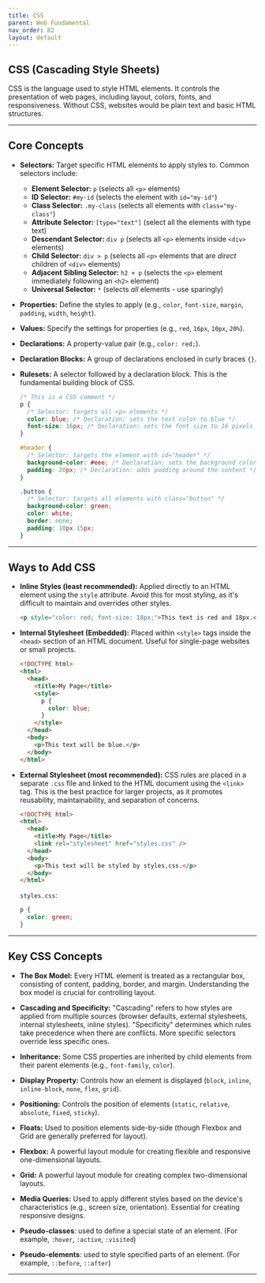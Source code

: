 ```yaml
---
title: CSS
parent: Web Fundamental
nav_order: 82
layout: default
---
```


## CSS (Cascading Style Sheets)

CSS is the language used to style HTML elements. It controls the presentation of web pages, including layout, colors, fonts, and responsiveness. Without CSS, websites would be plain text and basic HTML structures.

---

## Core Concepts

- **Selectors:** Target specific HTML elements to apply styles to. Common selectors include:

  - **Element Selector:** `p` (selects all `<p>` elements)
  - **ID Selector:** `#my-id` (selects the element with `id="my-id"`)
  - **Class Selector:** `.my-class` (selects all elements with `class="my-class"`)
  - **Attribute Selector:** `[type="text"]` (select all the elements with type text)
  - **Descendant Selector:** `div p` (selects all `<p>` elements inside `<div>` elements)
  - **Child Selector:** `div > p` (selects all `<p>` elements that are _direct_ children of `<div>` elements)
  - **Adjacent Sibling Selector:** `h2 + p` (selects the `<p>` element immediately following an `<h2>` element)
  - **Universal Selector:** `*` (selects _all_ elements - use sparingly)

- **Properties:** Define the styles to apply (e.g., `color`, `font-size`, `margin`, `padding`, `width`, `height`).

- **Values:** Specify the settings for properties (e.g., `red`, `16px`, `10px`, `20%`).

- **Declarations:** A property-value pair (e.g., `color: red;`).

- **Declaration Blocks:** A group of declarations enclosed in curly braces `{}`.

- **Rulesets:** A selector followed by a declaration block. This is the fundamental building block of CSS.

  ```css
  /* This is a CSS comment */
  p {
    /* Selector: targets all <p> elements */
    color: blue; /* Declaration: sets the text color to blue */
    font-size: 16px; /* Declaration: sets the font size to 16 pixels */
  }

  #header {
    /* Selector: targets the element with id="header" */
    background-color: #eee; /* Declaration: sets the background color */
    padding: 20px; /* Declaration: adds padding around the content */
  }

  .button {
    /* Selector: targets all elements with class="button" */
    background-color: green;
    color: white;
    border: none;
    padding: 10px 15px;
  }
  ```

---

## Ways to Add CSS

- **Inline Styles (least recommended):** Applied directly to an HTML element using the `style` attribute. Avoid this for most styling, as it's difficult to maintain and overrides other styles.

  ```html
  <p style="color: red; font-size: 18px;">This text is red and 18px.</p>
  ```

- **Internal Stylesheet (Embedded):** Placed within `<style>` tags inside the `<head>` section of an HTML document. Useful for single-page websites or small projects.

  ```html
  <!DOCTYPE html>
  <html>
    <head>
      <title>My Page</title>
      <style>
        p {
          color: blue;
        }
      </style>
    </head>
    <body>
      <p>This text will be blue.</p>
    </body>
  </html>
  ```

- **External Stylesheet (most recommended):** CSS rules are placed in a separate `.css` file and linked to the HTML document using the `<link>` tag. This is the best practice for larger projects, as it promotes reusability, maintainability, and separation of concerns.

  ```html
  <!DOCTYPE html>
  <html>
    <head>
      <title>My Page</title>
      <link rel="stylesheet" href="styles.css" />
    </head>
    <body>
      <p>This text will be styled by styles.css.</p>
    </body>
  </html>
  ```

  `styles.css`:

  ```css
  p {
    color: green;
  }
  ```

---

## Key CSS Concepts

- **The Box Model:** Every HTML element is treated as a rectangular box, consisting of content, padding, border, and margin. Understanding the box model is crucial for controlling layout.

- **Cascading and Specificity:** "Cascading" refers to how styles are applied from multiple sources (browser defaults, external stylesheets, internal stylesheets, inline styles). "Specificity" determines which rules take precedence when there are conflicts. More specific selectors override less specific ones.

- **Inheritance:** Some CSS properties are inherited by child elements from their parent elements (e.g., `font-family`, `color`).

- **Display Property:** Controls how an element is displayed (`block`, `inline`, `inline-block`, `none`, `flex`, `grid`).

- **Positioning:** Controls the position of elements (`static`, `relative`, `absolute`, `fixed`, `sticky`).

- **Floats:** Used to position elements side-by-side (though Flexbox and Grid are generally preferred for layout).

- **Flexbox:** A powerful layout module for creating flexible and responsive one-dimensional layouts.

- **Grid:** A powerful layout module for creating complex two-dimensional layouts.

- **Media Queries:** Used to apply different styles based on the device's characteristics (e.g., screen size, orientation). Essential for creating responsive designs.
- **Pseudo-classes**: used to define a special state of an element. (For example, `:hover`, `:active`, `:visited`)
- **Pseudo-elements**: used to style specified parts of an element. (For example, `::before`, `::after`)

---
